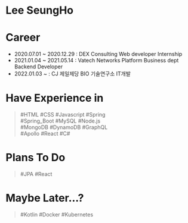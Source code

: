 # Lee SeungHo

# Career
  - 2020.07.01 ~ 2020.12.29 : DEX Consulting Web developer Internship
  - 2021.01.04 ~ 2021.05.14 : Vatech Networks Platform Business dept Backend Developer
  - 2022.01.03 ~            : CJ 제일제당 BIO 기술연구소 IT개발

# Have Experience in
  > #HTML #CSS #Javascript #Spring<br>
  > #Spring_Boot #MySQL #Node.js<br>
  > #MongoDB #DynamoDB #GraphQL<br>
  > #Apollo #React #C#
  
# Plans To Do
  > #JPA #React

# Maybe Later...?
  > #Kotlin #Docker #Kubernetes
